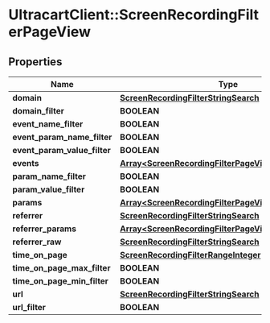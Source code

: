 # UltracartClient::ScreenRecordingFilterPageView

## Properties
Name | Type | Description | Notes
------------ | ------------- | ------------- | -------------
**domain** | [**ScreenRecordingFilterStringSearch**](ScreenRecordingFilterStringSearch.md) |  | [optional] 
**domain_filter** | **BOOLEAN** |  | [optional] 
**event_name_filter** | **BOOLEAN** |  | [optional] 
**event_param_name_filter** | **BOOLEAN** |  | [optional] 
**event_param_value_filter** | **BOOLEAN** |  | [optional] 
**events** | [**Array&lt;ScreenRecordingFilterPageViewEvent&gt;**](ScreenRecordingFilterPageViewEvent.md) |  | [optional] 
**param_name_filter** | **BOOLEAN** |  | [optional] 
**param_value_filter** | **BOOLEAN** |  | [optional] 
**params** | [**Array&lt;ScreenRecordingFilterPageViewParam&gt;**](ScreenRecordingFilterPageViewParam.md) |  | [optional] 
**referrer** | [**ScreenRecordingFilterStringSearch**](ScreenRecordingFilterStringSearch.md) |  | [optional] 
**referrer_params** | [**Array&lt;ScreenRecordingFilterPageViewReferrerParam&gt;**](ScreenRecordingFilterPageViewReferrerParam.md) |  | [optional] 
**referrer_raw** | [**ScreenRecordingFilterStringSearch**](ScreenRecordingFilterStringSearch.md) |  | [optional] 
**time_on_page** | [**ScreenRecordingFilterRangeInteger**](ScreenRecordingFilterRangeInteger.md) |  | [optional] 
**time_on_page_max_filter** | **BOOLEAN** |  | [optional] 
**time_on_page_min_filter** | **BOOLEAN** |  | [optional] 
**url** | [**ScreenRecordingFilterStringSearch**](ScreenRecordingFilterStringSearch.md) |  | [optional] 
**url_filter** | **BOOLEAN** |  | [optional] 


